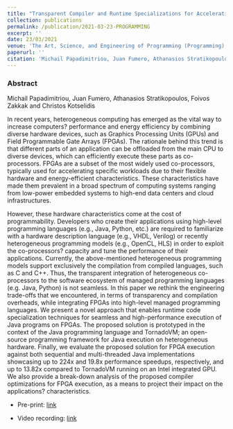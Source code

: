 ```yaml
---
title: "Transparent Compiler and Runtime Specializations for Accelerating Managed Languages on FPGAs"
collection: publications
permalink: /publication/2021-03-23-PROGRAMMING
excerpt: ''
date: 23/03/2021
venue: 'The Art, Science, and Engineering of Programming (Programming) 2021'
paperurl: ''
citation: 'Michail Papadimitriou, Juan Fumero, Athanasios Stratikopoulos, Foivos Zakkak and Christos Kotselidis. Transparent Compiler and Runtime Specializations for Accelerating Managed Languages on FPGAs. Programming 2021.' 
---
```


### Abstract

Michail Papadimitriou, Juan Fumero, Athanasios Stratikopoulos, Foivos Zakkak and Christos Kotselidis

In recent years, heterogeneous computing has emerged as the vital way to increase computers? performance and energy efficiency by combining 
diverse hardware devices, such as Graphics Processing Units (GPUs) and Field Programmable Gate Arrays (FPGAs). The rationale behind this trend
is that different parts of an application can be offloaded from the main CPU to diverse devices, which can efficiently execute these parts as
co-processors. FPGAs are a subset of the most widely used co-processors, typically used for accelerating specific workloads due to their 
flexible hardware and energy-efficient characteristics. These characteristics have made them prevalent in a broad spectrum of computing systems 
ranging from low-power embedded systems to high-end data centers and cloud infrastructures.


However, these hardware characteristics come at the cost of programmability. Developers who create their applications using high-level programming
languages (e.g., Java, Python, etc.) are required to familiarize with a hardware description language (e.g., VHDL, Verilog) or recently heterogeneous 
programming models (e.g., OpenCL, HLS) in order to exploit the co-processors? capacity and tune the performance of their applications. Currently, 
the above-mentioned heterogeneous programming models support exclusively the compilation from compiled languages, such as C and C++. Thus, the 
transparent integration of heterogeneous co-processors to the software ecosystem of managed programming languages (e.g. Java, Python) is not seamless.
In this paper we rethink the engineering trade-offs that we encountered, in terms of transparency and compilation overheads, while integrating FPGAs 
into high-level managed programming languages. We present a novel approach that enables runtime code specialization techniques for seamless and 
high-performance execution of Java programs on FPGAs. The proposed solution is prototyped in the context of the Java programming language and 
TornadoVM; an open-source programming framework for Java execution on heterogeneous hardware. Finally, we evaluate the proposed solution for FPGA 
execution against both sequential and multi-threaded Java implementations showcasing up to 224x and 19.8x performance speedups, respectively, and 
up to 13.82x compared to TornadoVM running on an Intel integrated GPU. We also provide a break-down analysis of the proposed compiler optimizations
for FPGA execution, as a means to project their impact on the applications? characteristics.

* Pre-print: [link](https://arxiv.org/abs/2010.16304)

* Video recording: [link](https://www.youtube.com/watch?v=D1tStuiKwnU)
